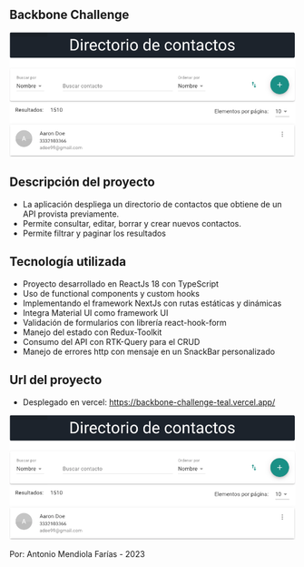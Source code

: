 ## Backbone Challenge

<p align="center">
    <img src="/assets/addressbook.png" width="800"/>
</p>

## Descripción del proyecto
- La aplicación despliega un directorio de contactos que obtiene de un API provista previamente.
- Permite consultar, editar, borrar y crear nuevos contactos.
- Permite filtrar y paginar los resultados

## Tecnología utilizada
- Proyecto desarrollado en ReactJs 18 con TypeScript
- Uso de functional components y custom hooks
- Implementando el framework NextJs con rutas estáticas y dinámicas
- Integra Material UI como framework UI
- Validación de formularios con librería react-hook-form
- Manejo del estado con Redux-Toolkit
- Consumo del API con RTK-Query para el CRUD
- Manejo de errores http con mensaje en un SnackBar personalizado

## Url del proyecto
- Desplegado en vercel:  https://backbone-challenge-teal.vercel.app/

<p align="center">
    <img src="/assets/addressbook.png" width="800"/>
</p>

Por: Antonio Mendiola Farías - 2023